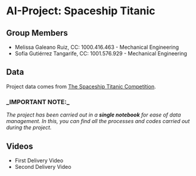 # AI-Project: Spaceship Titanic

## Group Members
- Melissa Galeano Ruiz, CC: 1000.416.463  -  Mechanical Engineering
- Sofía Gutiérrez Tangarife, CC: 1001.576.929  -  Mechanical Engineering 

## Data
Project data comes from [The Spaceship Titanic Competition](https://www.kaggle.com/competitions/spaceship-titanic/overview/description).

###  \_**IMPORTANT NOTE:**\_
_The project has been carried out in a **single notebook** for ease of data management. In this, you can find all the processes and codes carried out during the project._

## Videos
- First Delivery Video
- Second Delivery Video


